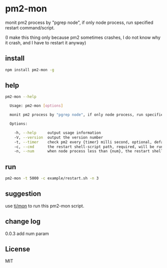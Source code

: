 # pm2-mon
monit pm2 process by "pgrep node", if only node process, run specified restart command/script.

(I make this thing only because pm2 sometimes crashes, I do not know why it crash, and I have to restart it anyway)

## install
```bash
npm install pm2-mon -g
```

## help
```bash
pm2-mon --help

  Usage: pm2-mon [options]

  monit pm2 process by "pgrep node", if only node process, run specified restart command/script

  Options:

    -h, --help     output usage information
    -V, --version  output the version number
    -t, --timer    check pm2 every {timer} milli second, optional, default is 5000
    -c, --cmd      the restart shell-script path, required, will be runned by sh
    -n, --num      when node process less than {num}, the restart shell-script will run, optional, default is 2

```

## run
```bash
pm2-mon -t 5000 -c example/restart.sh -n 3
```
## suggestion
use <a href='https://github.com/tj/mon'>tj/mon</a> to run this pm2-mon script.

## change log
0.0.3 add num param

## License
MIT